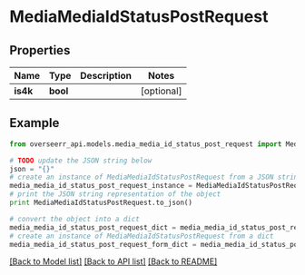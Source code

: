 # MediaMediaIdStatusPostRequest


## Properties
Name | Type | Description | Notes
------------ | ------------- | ------------- | -------------
**is4k** | **bool** |  | [optional] 

## Example

```python
from overseerr_api.models.media_media_id_status_post_request import MediaMediaIdStatusPostRequest

# TODO update the JSON string below
json = "{}"
# create an instance of MediaMediaIdStatusPostRequest from a JSON string
media_media_id_status_post_request_instance = MediaMediaIdStatusPostRequest.from_json(json)
# print the JSON string representation of the object
print MediaMediaIdStatusPostRequest.to_json()

# convert the object into a dict
media_media_id_status_post_request_dict = media_media_id_status_post_request_instance.to_dict()
# create an instance of MediaMediaIdStatusPostRequest from a dict
media_media_id_status_post_request_form_dict = media_media_id_status_post_request.from_dict(media_media_id_status_post_request_dict)
```
[[Back to Model list]](../README.md#documentation-for-models) [[Back to API list]](../README.md#documentation-for-api-endpoints) [[Back to README]](../README.md)



